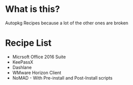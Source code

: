 # What is this?
Autopkg Recipes because a lot of the other ones are broken

# Recipe List

* Micrsoft Office 2016 Suite
* KeePassX
* Dashlane
* WMware Horizon Client
* NoMAD - With Pre-install and Post-Install scripts